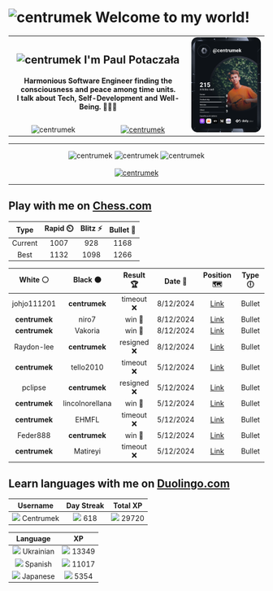 <h1>
  <img
    src="https://emojis.slackmojis.com/emojis/images/1531849430/4246/blob-sunglasses.gif"
    width="30"
    alt="centrumek"
  />
  Welcome to my world!
</h1>

<table>
  <tbody>
    <tr>
      <td align="center" width="70%" colspan="2">
        <h2>
          <img
            src="https://raw.githubusercontent.com/MartinHeinz/MartinHeinz/master/wave.gif"
            width="30px"
            alt="centrumek"
          />
          I'm Paul Potaczała
        </h2>
        <h4>
          Harmonious Software Engineer finding the consciousness and peace among time units.
          <br/>
          I talk about Tech, Self-Development and Well-Being. 🌿🧘🚀
        </h4>
      </td>
      <td width="30%" rowspan="2">
        <a href="https://app.daily.dev/centrumek">
          <img
            src="./devcard.svg"
            alt="centrumek"
          />
        </a>
      </td>
    </tr>
    <tr align="center">
      <td>
        <img
          src="https://komarev.com/ghpvc/?username=centrumek&label=visitors&color=0e75b6&style=flat"
          alt="centrumek"
        >
      </td>
      <td>
        <a href="https://stackoverflow.com/users/14496012/centrumek">
          <img
            src="https://stackoverflow.com/users/flair/14496012.png?theme=dark"
            alt="centrumek"
          >
        </a>
      </td>
    </tr>
  </tbody>
</table>

---
<div align="center">
  <img 
    src="https://github-readme-stats.vercel.app/api?username=centrumek&show_icons=true&count_private=true&theme=dark&hide_border=true&hide=issues,contribs&bg_color=00000000"
    alt="centrumek"
  />
  <img
    src="https://github-readme-stats.vercel.app/api/top-langs/?username=centrumek&layout=compact&hide_border=true&theme=dark&bg_color=00000000&langs_count=6&exclude_repo=air-statistic-app"
    alt="centrumek"
  />
  <img 
    src="https://github-readme-streak-stats.herokuapp.com?user=centrumek&theme=dark&hide_border=true&background=FFFFFF00"
    alt="centrumek"
  />
  <br/>
  <br/>
  <a href="https://www.buymeacoffee.com/centrumek">
    <img
      src="https://cdn.buymeacoffee.com/buttons/v2/default-orange.png"
      height="50"
      width="210"
      alt="centrumek"
    />
  </a>
</div>

---

## Play with me on [Chess.com](https://www.chess.com/member/centrumek)

<div align="center">
<!--START_SECTION:chessStats-->
<!-- Automatically generated with https://github.com/Balastrong/chess-stats-action -->

| Type | Rapid ⏲️ | Blitz ⚡ | Bullet 🔫 |
|:---:|:---:|:---:|:---:|
| Current | 1007 | 928 | 1168 |
| Best | 1132 | 1098 | 1266 |

| White ⚪ | Black ⚫ | Result 🏆 | Date 📅 | Position 🗺️ | Type 🕕 |
|:---:|:---:|:---:|:---:|:---:|:---:|
| johjo111201 | **centrumek** | timeout ❌ | 8/12/2024 | <a href="http://www.ee.unb.ca/cgi-bin/tervo/fen.pl?select=8/1R6/p7/1kp1N1pp/8/P1r3PP/8/6K1 b - -">Link</a> | Bullet |
| **centrumek** | niro7 | win 🥇 | 8/12/2024 | <a href="http://www.ee.unb.ca/cgi-bin/tervo/fen.pl?select=8/6p1/p3p2k/1p1p2NQ/3P4/q3P2P/1nP2P2/4K2R b K -">Link</a> | Bullet |
| **centrumek** | Vakoria | win 🥇 | 8/12/2024 | <a href="http://www.ee.unb.ca/cgi-bin/tervo/fen.pl?select=1k1r3r/Rbpp1ppp/1p1b4/1Pq5/Q3N3/5P2/1P1BPP1P/4KB1R b K -">Link</a> | Bullet |
| Raydon-lee | **centrumek** | resigned ❌ | 8/12/2024 | <a href="http://www.ee.unb.ca/cgi-bin/tervo/fen.pl?select=4R3/p7/1b5p/3P1pp1/P4k2/5B1P/5PPK/2R5 b - -">Link</a> | Bullet |
| **centrumek** | tello2010 | timeout ❌ | 5/12/2024 | <a href="http://www.ee.unb.ca/cgi-bin/tervo/fen.pl?select=6R1/1b6/8/8/7p/7k/8/6K1 w - -">Link</a> | Bullet |
| pclipse | **centrumek** | resigned ❌ | 5/12/2024 | <a href="http://www.ee.unb.ca/cgi-bin/tervo/fen.pl?select=8/pkp4p/6p1/3Q4/2P5/8/PP3PPP/5RK1 b - -">Link</a> | Bullet |
| **centrumek** | lincolnorellana | win 🥇 | 5/12/2024 | <a href="http://www.ee.unb.ca/cgi-bin/tervo/fen.pl?select=rnbqkbnr/pp1ppppp/2p5/8/3P4/4P3/PPP2PPP/RNBQKBNR b KQkq -">Link</a> | Bullet |
| **centrumek** | EHMFL | timeout ❌ | 5/12/2024 | <a href="http://www.ee.unb.ca/cgi-bin/tervo/fen.pl?select=2b2rk1/6p1/3qp2p/2b1np2/4Q3/3p1P2/PP4PP/2R2R1K w - f6">Link</a> | Bullet |
| Feder888 | **centrumek** | win 🥇 | 5/12/2024 | <a href="http://www.ee.unb.ca/cgi-bin/tervo/fen.pl?select=8/pp3p1k/2p4p/3p2r1/5qP1/3P1PKR/PPP2RP1/8 w - -">Link</a> | Bullet |
| **centrumek** | Matireyi | timeout ❌ | 5/12/2024 | <a href="http://www.ee.unb.ca/cgi-bin/tervo/fen.pl?select=r5k1/p5p1/n3p1p1/3p4/P1p4P/2P5/1PK2r2/R6n w - -">Link</a> | Bullet |

<!--END_SECTION:chessStats-->
</div>

## Learn languages with me on [Duolingo.com](https://www.duolingo.com/profile/Centrumek)

<div align="center">
<!--START_SECTION:duolingoStats-->
<!-- Automatically generated with https://github.com/centrumek/duolingo-readme-stats-->

| Username | Day Streak | Total XP |
|:---:|:---:|:---:|
| <img src="https://raw.githubusercontent.com/centrumek/duolingo-readme-stats/main/assets/duolingo.png" height="12"> Centrumek | <img src="https://raw.githubusercontent.com/centrumek/duolingo-readme-stats/main/assets/streakfrozen.svg" height="12"> 618 | <img src="https://raw.githubusercontent.com/centrumek/duolingo-readme-stats/main/assets/xp.svg" height="12"> 29720 | <img src="https://raw.githubusercontent.com/centrumek/duolingo-readme-stats/main/assets/xp.svg" height="12"> 0 |

| Language | XP |
|:---:|:---:|
| <img src="https://raw.githubusercontent.com/centrumek/duolingo-readme-stats/main/assets/langs/ukrainian.svg" height="12"> Ukrainian | <img src="https://raw.githubusercontent.com/centrumek/duolingo-readme-stats/main/assets/xp.svg" height="12"> 13349 |
| <img src="https://raw.githubusercontent.com/centrumek/duolingo-readme-stats/main/assets/langs/spanish.svg" height="12"> Spanish | <img src="https://raw.githubusercontent.com/centrumek/duolingo-readme-stats/main/assets/xp.svg" height="12"> 11017 |
| <img src="https://raw.githubusercontent.com/centrumek/duolingo-readme-stats/main/assets/langs/japanese.svg" height="12"> Japanese | <img src="https://raw.githubusercontent.com/centrumek/duolingo-readme-stats/main/assets/xp.svg" height="12"> 5354 |

<!--END_SECTION:duolingoStats-->
</div>
<!--
**centrumek/centrumek** is a ✨ _special_ ✨ repository because its `README.md` (this file) appears on your GitHub profile.

Here are some ideas to get you started:

- 🔭 I’m currently working on ...
- 🌱 I’m currently learning ...
- 👯 I’m looking to collaborate on ...
- 🤔 I’m looking for help with ...
- 💬 Ask me about ...
- 📫 How to reach me: ...
- 😄 Pronouns: ...
- ⚡ Fun fact: ...
-->
